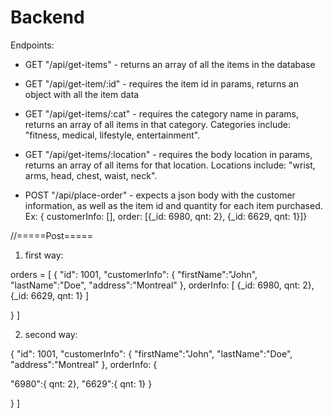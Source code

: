 # Backend

Endpoints:

- GET "/api/get-items" - returns an array of all the items in the database

- GET "/api/get-item/:id" - requires the item id in params, returns an object with all the item data

- GET "/api/get-items/:cat" - requires the category name in params, returns an array of all items in that category. Categories include: "fitness, medical, lifestyle, entertainment".

- GET "/api/get-items/:location" - requires the body location in params, returns an array of all items for that location. Locations include: "wrist, arms, head, chest, waist, neck".

- POST "/api/place-order" - expects a json body with the customer information, as well as the item id and quantity for each item purchased.
  Ex: { customerInfo: [], order: [{_id: 6980, qnt: 2}, {_id: 6629, qnt: 1}]}

//=====Post=====

1. first way:

orders = [
{
"id": 1001,
"customerInfo":
{
"firstName":"John",
"lastName":"Doe",
"address":"Montreal"
},
orderInfo:
[
{_id: 6980, qnt: 2},
{_id: 6629, qnt: 1}
]

}
]

2. second way:

{
"id": 1001,
"customerInfo":
{
"firstName":"John",
"lastName":"Doe",
"address":"Montreal"
},
orderInfo:
{

"6980":{ qnt: 2},
"6629":{ qnt: 1}
}

}
]
